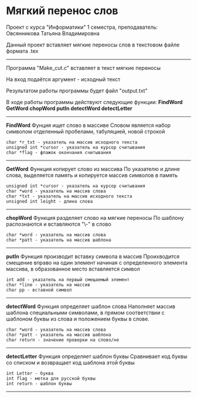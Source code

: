 # Мягкий перенос слов

Проект с курса "Информатики" 1 семестра, преподаватель: Овсянникова Татьяна Владимировна

Данный проект вставляет мягкие переносы слов в текстовом файле формата .tex

---

Программа "Make_cut.c" вставляет в текст мягкие переносы

На вход подаётся аргумент - исходный текст

Результатом работы программы будет файл "output.txt"

В ходе работы программы действуют следующие функции:
	**FindWord
	GetWord
	chopWord
	putIn
	detectWord
	detectLetter**

---

**FindWord**
    Фунция ищет слово в массиве
    Словом является набор символом отделенный пробелами, табуляцией, новой строкой

    char *r_txt - указатель на массив исходного текста
    unsigned int *cursor - указатель на курсор считывания
    char *flag - флажок окончания считывания

---

**GetWord**
    Функция копирует слово из массива
    По указателю и длине слова, выделяется память и копируется массив символов в память

    unsigned int *cursor - указатель на курсор считывания
    char *word - указатель на массив слова
    char *txt - указатель на массив исходного текста
    unsigned int leight - длина слова

---

**chopWord**
    Функция разделяет слово на мягкие переносы
    По шаблону распознаются и вставляются "\\-" в слово

    char *word - указатель на массив слова
    char *patt - указатель на массив шаблона

---

**putIn**
    Функция производит вставку символа в массив
    Проихводится смещение вправо на один элемент начиная с определенного элемента массива, в образованное место вставляется символ

    int add - указатель на первый смещаемый элемент
    char *line - указатель на массив
    char pp - вставной символ

---

**detectWord**
    Функция определяет шаблон слова
    Наполняет массив шаблона специальными символами, в прямом соответствии с шаблоном буквы из слова и положением буквы в слове.

    char *word - указатель на массив слова
    char *patt - указатель на массив шаблона
    char return - значение проверки на слово/не

---

**detectLetter**
    Функция определяет шаблон буквы
    Сравнивает код буквы со списком и возвращает код шаблона этой буквы

    int Letter - буква
    int flag - метка для русской буквы
    int return - шаблон буквы

---